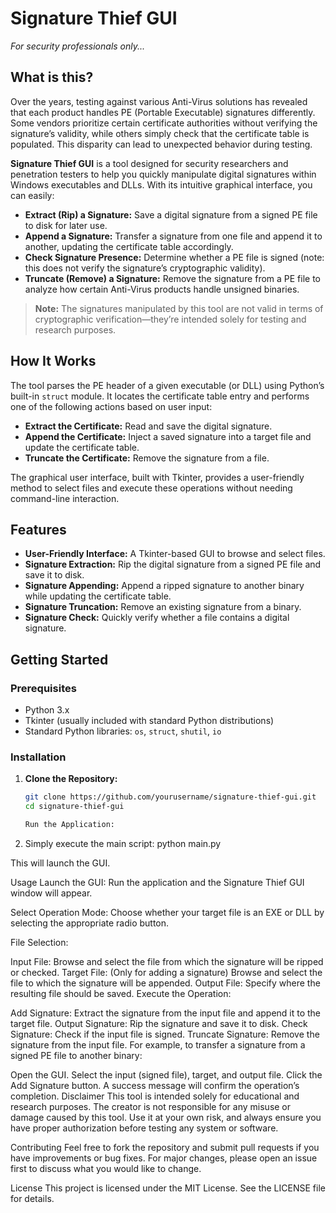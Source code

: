 # Signature Thief GUI

_For security professionals only..._

## What is this?

Over the years, testing against various Anti-Virus solutions has revealed that each product handles PE (Portable Executable) signatures differently. Some vendors prioritize certain certificate authorities without verifying the signature’s validity, while others simply check that the certificate table is populated. This disparity can lead to unexpected behavior during testing.

**Signature Thief GUI** is a tool designed for security researchers and penetration testers to help you quickly manipulate digital signatures within Windows executables and DLLs. With its intuitive graphical interface, you can easily:

- **Extract (Rip) a Signature:** Save a digital signature from a signed PE file to disk for later use.
- **Append a Signature:** Transfer a signature from one file and append it to another, updating the certificate table accordingly.
- **Check Signature Presence:** Determine whether a PE file is signed (note: this does not verify the signature’s cryptographic validity).
- **Truncate (Remove) a Signature:** Remove the signature from a PE file to analyze how certain Anti-Virus products handle unsigned binaries.

> **Note:** The signatures manipulated by this tool are not valid in terms of cryptographic verification—they’re intended solely for testing and research purposes.

## How It Works

The tool parses the PE header of a given executable (or DLL) using Python’s built-in `struct` module. It locates the certificate table entry and performs one of the following actions based on user input:
- **Extract the Certificate:** Read and save the digital signature.
- **Append the Certificate:** Inject a saved signature into a target file and update the certificate table.
- **Truncate the Certificate:** Remove the signature from a file.

The graphical user interface, built with Tkinter, provides a user-friendly method to select files and execute these operations without needing command-line interaction.

## Features

- **User-Friendly Interface:** A Tkinter-based GUI to browse and select files.
- **Signature Extraction:** Rip the digital signature from a signed PE file and save it to disk.
- **Signature Appending:** Append a ripped signature to another binary while updating the certificate table.
- **Signature Truncation:** Remove an existing signature from a binary.
- **Signature Check:** Quickly verify whether a file contains a digital signature.

## Getting Started

### Prerequisites

- Python 3.x
- Tkinter (usually included with standard Python distributions)
- Standard Python libraries: `os`, `struct`, `shutil`, `io`

### Installation

1. **Clone the Repository:**

   ```bash
   git clone https://github.com/yourusername/signature-thief-gui.git
   cd signature-thief-gui

   Run the Application:

2. Simply execute the main script:
   python main.py

This will launch the GUI.

Usage
Launch the GUI:
Run the application and the Signature Thief GUI window will appear.

Select Operation Mode:
Choose whether your target file is an EXE or DLL by selecting the appropriate radio button.

File Selection:

Input File: Browse and select the file from which the signature will be ripped or checked.
Target File: (Only for adding a signature) Browse and select the file to which the signature will be appended.
Output File: Specify where the resulting file should be saved.
Execute the Operation:

Add Signature: Extract the signature from the input file and append it to the target file.
Output Signature: Rip the signature and save it to disk.
Check Signature: Check if the input file is signed.
Truncate Signature: Remove the signature from the input file.
For example, to transfer a signature from a signed PE file to another binary:

Open the GUI.
Select the input (signed file), target, and output file.
Click the Add Signature button.
A success message will confirm the operation’s completion.
Disclaimer
This tool is intended solely for educational and research purposes. The creator is not responsible for any misuse or damage caused by this tool. Use it at your own risk, and always ensure you have proper authorization before testing any system or software.

Contributing
Feel free to fork the repository and submit pull requests if you have improvements or bug fixes. For major changes, please open an issue first to discuss what you would like to change.

License
This project is licensed under the MIT License. See the LICENSE file for details.


